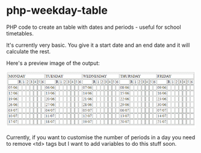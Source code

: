 # php-weekday-table
PHP code to create an table with dates and periods - useful for school timetables.

It's currently very basic. You give it a start date and an end date and it will calculate the rest.

Here's a preview image of the output:

![Alt text](./screenshots/sample-table.gif?raw=true "Sample Output")

Currently, if you want to customise the number of periods in a day you need to remove \<td\> tags but I want to add variables to do this stuff soon.
